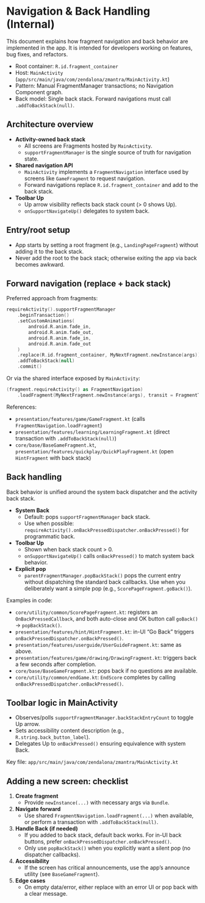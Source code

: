 # Navigation & Back Handling (Internal)

This document explains how fragment navigation and back behavior are implemented in the app. It is intended for developers working on features, bug fixes, and refactors.

- Root container: `R.id.fragment_container`
- Host: `MainActivity` (`app/src/main/java/com/zendalona/zmantra/MainActivity.kt`)
- Pattern: Manual FragmentManager transactions; no Navigation Component graph.
- Back model: Single back stack. Forward navigations must call `.addToBackStack(null)`.

## Architecture overview

- __Activity-owned back stack__
  - All screens are Fragments hosted by `MainActivity`.
  - `supportFragmentManager` is the single source of truth for navigation state.
- __Shared navigation API__
  - `MainActivity` implements a `FragmentNavigation` interface used by screens like `GameFragment` to request navigation.
  - Forward navigations replace `R.id.fragment_container` and add to the back stack.
- __Toolbar Up__
  - Up arrow visibility reflects back stack count (> 0 shows Up).
  - `onSupportNavigateUp()` delegates to system back.

## Entry/root setup

- App starts by setting a root fragment (e.g., `LandingPageFragment`) without adding it to the back stack.
- Never add the root to the back stack; otherwise exiting the app via back becomes awkward.

## Forward navigation (replace + back stack)

Preferred approach from fragments:

```kotlin
requireActivity().supportFragmentManager
    .beginTransaction()
    .setCustomAnimations(
        android.R.anim.fade_in,
        android.R.anim.fade_out,
        android.R.anim.fade_in,
        android.R.anim.fade_out
    )
    .replace(R.id.fragment_container, MyNextFragment.newInstance(args))
    .addToBackStack(null)
    .commit()
```

Or via the shared interface exposed by `MainActivity`:

```kotlin
(fragment.requireActivity() as FragmentNavigation)
    .loadFragment(MyNextFragment.newInstance(args), transit = FragmentTransaction.TRANSIT_FRAGMENT_FADE)
```

References:
- `presentation/features/game/GameFragment.kt` (calls `FragmentNavigation.loadFragment`)
- `presentation/features/learning/LearningFragment.kt` (direct transaction with `.addToBackStack(null)`)
- `core/base/BaseGameFragment.kt`, `presentation/features/quickplay/QuickPlayFragment.kt` (open `HintFragment` with back stack)

## Back handling

Back behavior is unified around the system back dispatcher and the activity back stack.

- __System Back__
  - Default: pops `supportFragmentManager` back stack.
  - Use when possible: `requireActivity().onBackPressedDispatcher.onBackPressed()` for programmatic back.
- __Toolbar Up__
  - Shown when back stack count > 0.
  - `onSupportNavigateUp()` calls `onBackPressed()` to match system back behavior.
- __Explicit pop__
  - `parentFragmentManager.popBackStack()` pops the current entry without dispatching the standard back callbacks. Use when you deliberately want a simple pop (e.g., `ScorePageFragment.goBack()`).

Examples in code:
- `core/utility/common/ScorePageFragment.kt`: registers an `OnBackPressedCallback`, and both auto-close and OK button call `goBack()` → `popBackStack()`.
- `presentation/features/hint/HintFragment.kt`: in-UI “Go Back” triggers `onBackPressedDispatcher.onBackPressed()`.
- `presentation/features/userguide/UserGuideFragment.kt`: same as above.
- `presentation/features/game/drawing/DrawingFragment.kt`: triggers back a few seconds after completion.
- `core/base/BaseGameFragment.kt`: pops back if no questions are available.
- `core/utility/common/endGame.kt`: `EndScore` completes by calling `onBackPressedDispatcher.onBackPressed()`.

## Toolbar logic in MainActivity

- Observes/polls `supportFragmentManager.backStackEntryCount` to toggle Up arrow.
- Sets accessibility content description (e.g., `R.string.back_button_label`).
- Delegates Up to `onBackPressed()` ensuring equivalence with system Back.

Key file: `app/src/main/java/com/zendalona/zmantra/MainActivity.kt`

## Adding a new screen: checklist

1. __Create fragment__
   - Provide `newInstance(...)` with necessary args via `Bundle`.
2. __Navigate forward__
   - Use shared `FragmentNavigation.loadFragment(...)` when available, or perform a transaction with `.addToBackStack(null)`.
3. __Handle Back (if needed)__
   - If you added to back stack, default back works. For in-UI back buttons, prefer `onBackPressedDispatcher.onBackPressed()`.
   - Only use `popBackStack()` when you explicitly want a silent pop (no dispatcher callbacks).
4. __Accessibility__
   - If the screen has critical announcements, use the app’s announce utility (see `BaseGameFragment`).
5. __Edge cases__
   - On empty data/error, either replace with an error UI or pop back with a clear message.


